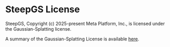 SteepGS License  
===========================  

SteepGS, Copyright (c) 2025-present Meta Platform, Inc., is licensed under the Gaussian-Splatting license.

A summary of the Gaussian-Splatting License is available [here](https://github.com/graphdeco-inria/gaussian-splatting/blob/main/LICENSE.md).
